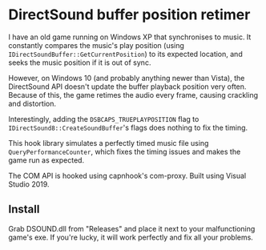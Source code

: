 # DirectSound buffer position retimer

I have an old game running on Windows XP that synchronises to music. It
constantly compares the music's play position (using
`IDirectSoundBuffer::GetCurrentPosition`) to its expected location, and seeks
the music position if it is out of sync.

However, on Windows 10 (and probably anything newer than Vista), the DirectSound
API doesn't update the buffer playback position very often. Because of this, the
game retimes the audio every frame, causing crackling and distortion.

Interestingly, adding the `DSBCAPS_TRUEPLAYPOSITION` flag to
`IDirectSound8::CreateSoundBuffer`'s flags does nothing to fix the timing.

This hook library simulates a perfectly timed music file using
`QueryPerformanceCounter`, which fixes the timing issues and makes the game run
as expected.

The COM API is hooked using capnhook's com-proxy. Built using Visual Studio
2019.

## Install

Grab DSOUND.dll from "Releases" and place it next to your malfunctioning game's
exe. If you're lucky, it will work perfectly and fix all your problems.
